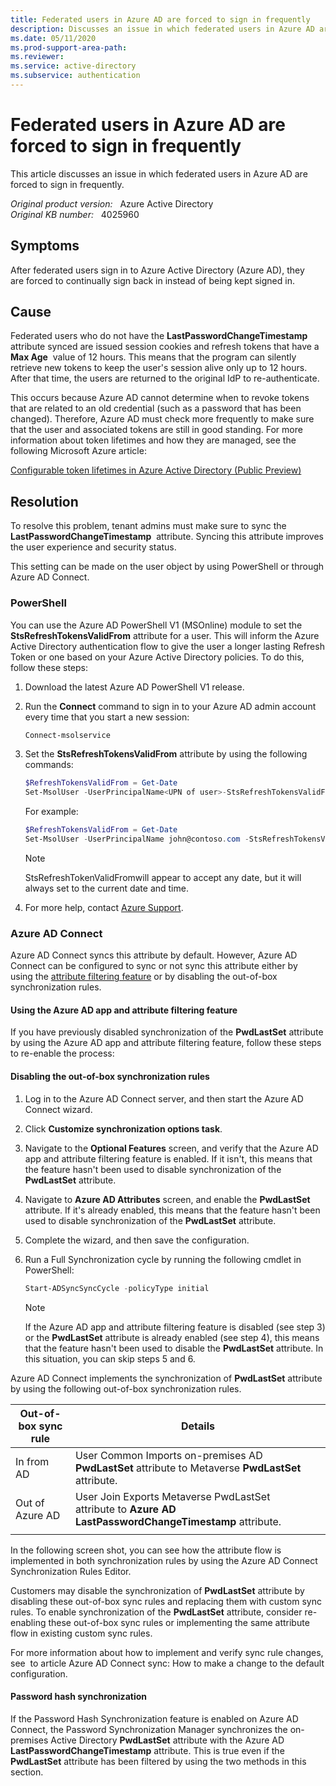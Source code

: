 ```yaml
---
title: Federated users in Azure AD are forced to sign in frequently
description: Discusses an issue in which federated users in Azure AD are forced to sign in frequently. Provides a resolution.
ms.date: 05/11/2020
ms.prod-support-area-path: 
ms.reviewer: 
ms.service: active-directory
ms.subservice: authentication
---
```

# Federated users in Azure AD are forced to sign in frequently

This article discusses an issue in which federated users in Azure AD are forced to sign in frequently.

_Original product version:_ &nbsp; Azure Active Directory  
_Original KB number:_ &nbsp; 4025960

## Symptoms

After federated users sign in to Azure Active Directory (Azure AD), they are forced to continually sign back in instead of being kept signed in.

## Cause

Federated users who do not have the **LastPasswordChangeTimestamp** attribute synced are issued session cookies and refresh tokens that have a **Max Age**  value of 12 hours. This means that the program can silently retrieve new tokens to keep the user's session alive only up to 12 hours. After that time, the users are returned to the original IdP to re-authenticate.

This occurs because Azure AD cannot determine when to revoke tokens that are related to an old credential (such as a password that has been changed). Therefore, Azure AD must check more frequently to make sure that the user and associated tokens are still in good standing.
For more information about token lifetimes and how they are managed, see the following Microsoft Azure article:

[Configurable token lifetimes in Azure Active Directory (Public Preview)](/azure/active-directory/active-directory-configurable-token-lifetimes)

## Resolution

To resolve this problem, tenant admins must make sure to sync the **LastPasswordChangeTimestamp**  attribute. Syncing this attribute improves the user experience and security status.

This setting can be made on the user object by using PowerShell or through Azure AD Connect.

### PowerShell

You can use the Azure AD PowerShell V1 (MSOnline) module to set the **StsRefreshTokensValidFrom** attribute for a user. This will inform the Azure Active Directory authentication flow to give the user a longer lasting Refresh Token or one based on your Azure Active Directory policies. To do this, follow these steps:

1. Download the latest Azure AD PowerShell V1 release.
2. Run the **Connect** command to sign in to your Azure AD admin account every time that you start a new session:

    ```powershell
    Connect-msolservice
    ```

3. Set the **StsRefreshTokensValidFrom** attribute by using the following commands:

    ```powershell
    $RefreshTokensValidFrom = Get-Date
    Set-MsolUser -UserPrincipalName<UPN of user>-StsRefreshTokensValidFrom $RefreshTokensValidFrom
    ```

    For example:

    ```powershell
    $RefreshTokensValidFrom = Get-Date
    Set-MsolUser -UserPrincipalName john@contoso.com -StsRefreshTokensValidFrom $RefreshTokensValidFrom
    ```

    > [!NOTE]
    > StsRefreshTokenValidFromwill appear to accept any date, but it will always set to the current date and time.

4. For more help, contact [Azure Support](https://azure.microsoft.com/support/options/).

### Azure AD Connect

Azure AD Connect syncs this attribute by default. However, Azure AD Connect can be configured to sync or not sync this attribute either by using the [attribute filtering feature](/azure/active-directory/connect/active-directory-aadconnect-get-started-custom#azure-ad-app-and-attribute-filtering) or by disabling the out-of-box synchronization rules.

#### Using the Azure AD app and attribute filtering feature

If you have previously disabled synchronization of the **PwdLastSet** attribute by using the Azure AD app and attribute filtering feature, follow these steps to re-enable the process:

#### Disabling the out-of-box synchronization rules

1. Log in to the Azure AD Connect server, and then start the Azure AD Connect wizard.
2. Click **Customize synchronization options task**.
3. Navigate to the **Optional Features** screen, and verify that the Azure AD app and attribute filtering feature is enabled. If it isn't, this means that the feature hasn't been used to disable synchronization of the **PwdLastSet** attribute.
4. Navigate to **Azure AD Attributes** screen, and enable the **PwdLastSet** attribute. If it's already enabled, this means that the feature hasn't been used to disable synchronization of the **PwdLastSet** attribute.
5. Complete the wizard, and then save the configuration.
6. Run a Full Synchronization cycle by running the following cmdlet in PowerShell:

    ```powershell
    Start-ADSyncSyncCycle -policyType initial
    ```

    > [!NOTE]
    > If the Azure AD app and attribute filtering feature is disabled (see step 3) or the **PwdLastSet** attribute is already enabled (see step 4), this means that the feature hasn't been used to disable the **PwdLastSet** attribute. In this situation, you can skip steps 5 and 6.

Azure AD Connect implements the synchronization of **PwdLastSet** attribute by using the following out-of-box synchronization rules.

| Out-of-box sync rule| Details|
|---|---|
|In from AD|User Common Imports on-premises AD **PwdLastSet** attribute to Metaverse **PwdLastSet** attribute.|
|Out of Azure AD|User Join Exports Metaverse PwdLastSet<br/>attribute to **Azure AD LastPasswordChangeTimestamp** attribute.|
|||

In the following screen shot, you can see how the attribute flow is implemented in both synchronization rules by using the Azure AD Connect Synchronization Rules Editor.

Customers may disable the synchronization of **PwdLastSet** attribute by disabling these out-of-box sync rules and replacing them with custom sync rules. To enable synchronization of the **PwdLastSet** attribute, consider re-enabling these out-of-box sync rules or implementing the same attribute flow in existing custom sync rules.

For more information about how to implement and verify sync rule changes, see  to article Azure AD Connect sync: How to make a change to the default configuration.

#### Password hash synchronization

If the Password Hash Synchronization feature is enabled on Azure AD Connect, the Password Synchronization Manager synchronizes the on-premises Active Directory **PwdLastSet** attribute with the Azure AD **LastPasswordChangeTimestamp** attribute. This is true even if the **PwdLastSet** attribute has been filtered by using the two methods in this section.
